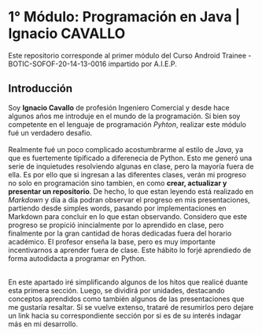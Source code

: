 # 1° Módulo: Programación en Java | Ignacio CAVALLO

Este repositorio corresponde al primer módulo del Curso Android Trainee -  BOTIC-SOFOF-20-14-13-0016 impartido por A.I.E.P.

## Introducción  
Soy **Ignacio Cavallo** de profesión Ingeniero Comercial y desde hace algunos años me introduje en el mundo de la programación. Si bien soy competente en el lenguaje de programación *Pyhton*, realizar este módulo fué un verdadero desafio.  
</br> Realmente fué un poco complicado acostumbrarme al estilo de *Java*, ya que es fuertemente tipificado a diferenecia de Python. Esto me generó una serie de inquietudes resolviendo algunas en clase, pero la mayoría fuera de ella. Es por ello que si ingresan a las diferentes clases, verán mi progreso no solo en programación sino tambien, en como **crear, actualizar y presentar un repositorio**. De hecho, lo que estan leyendo está realizado en *Markdown* y día a día podran observar el progreso en mis presentaciones, partiendo desde simples words, pasando por implementaciones en Markdown para concluir en lo que estan observando. Considero que este progreso se propició inincialmente por lo aprendido en clase, pero finalmente por la gran cantidad de horas dedicadas fuera del horario académico. El profesor enseña la base, pero es muy importante incentivarnos a aprender fuera de clase. Este hábito lo forjé aprendiedo de forma autodidacta a programar en Python.  


</br> En este apartado iré simplificando algunos de los hitos que realicé duante esta primera sección. Luego, se dividirá por unidades, destacando conceptos aprendidos como también algunos de las presentaciones que me gustaría resaltar. Si se vuelve extenso, trataré de resumirlos pero dejare un link hacia su correspondiente sección por si es de su interés indagar más en mi desarrollo. 


